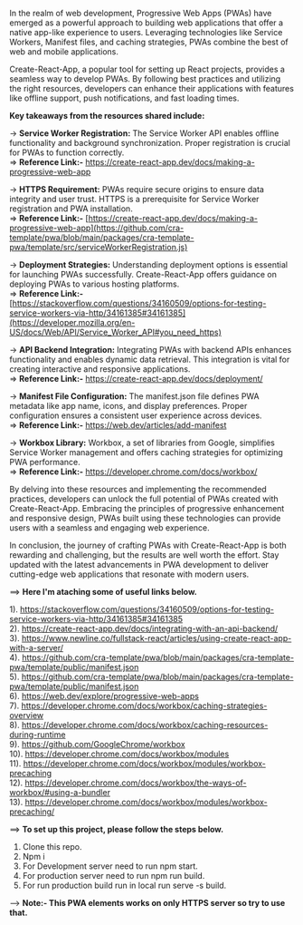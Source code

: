 In the realm of web development, Progressive Web Apps (PWAs) have emerged as a powerful approach to building web applications that offer a native app-like experience to users. Leveraging technologies like Service Workers, Manifest files, and caching strategies, PWAs combine the best of web and mobile applications.

Create-React-App, a popular tool for setting up React projects, provides a seamless way to develop PWAs. By following best practices and utilizing the right resources, developers can enhance their applications with features like offline support, push notifications, and fast loading times.

**Key takeaways from the resources shared include:**

-> **Service Worker Registration:** The Service Worker API enables offline functionality and background synchronization. Proper registration is crucial for PWAs to function correctly.                                                                                                                                                                                                    
=> **Reference Link:-** https://create-react-app.dev/docs/making-a-progressive-web-app

-> **HTTPS Requirement:** PWAs require secure origins to ensure data integrity and user trust. HTTPS is a prerequisite for Service Worker registration and PWA installation.                                                                                                                                                                                                                      
=> **Reference Link:-** [https://create-react-app.dev/docs/making-a-progressive-web-app](https://github.com/cra-template/pwa/blob/main/packages/cra-template-pwa/template/src/serviceWorkerRegistration.js)

-> **Deployment Strategies:** Understanding deployment options is essential for launching PWAs successfully. Create-React-App offers guidance on deploying PWAs to various hosting platforms.                                                                                                                                                                                                      
=> **Reference Link:-** [https://stackoverflow.com/questions/34160509/options-for-testing-service-workers-via-http/34161385#34161385](https://developer.mozilla.org/en-US/docs/Web/API/Service_Worker_API#you_need_https)

-> **API Backend Integration:** Integrating PWAs with backend APIs enhances functionality and enables dynamic data retrieval. This integration is vital for creating interactive and responsive applications.                                                                                                                                                                                                                                                                                                                                                                                
=> **Reference Link:-** https://create-react-app.dev/docs/deployment/

-> **Manifest File Configuration:** The manifest.json file defines PWA metadata like app name, icons, and display preferences. Proper configuration ensures a consistent user experience across devices.                                                                                                                                                                                                
=> **Reference Link:-** https://web.dev/articles/add-manifest

-> **Workbox Library:** Workbox, a set of libraries from Google, simplifies Service Worker management and offers caching strategies for optimizing PWA performance.                                                                                                                                                                                                                               
=> **Reference Link:-** https://developer.chrome.com/docs/workbox/

By delving into these resources and implementing the recommended practices, developers can unlock the full potential of PWAs created with Create-React-App. Embracing the principles of progressive enhancement and responsive design, PWAs built using these technologies can provide users with a seamless and engaging web experience.

In conclusion, the journey of crafting PWAs with Create-React-App is both rewarding and challenging, but the results are well worth the effort. Stay updated with the latest advancements in PWA development to deliver cutting-edge web applications that resonate with modern users.

==> **Here I'm ataching some of useful links below.**

1). https://stackoverflow.com/questions/34160509/options-for-testing-service-workers-via-http/34161385#34161385                                       
2). https://create-react-app.dev/docs/integrating-with-an-api-backend/                                                                 
3). https://www.newline.co/fullstack-react/articles/using-create-react-app-with-a-server/                                                  
4). https://github.com/cra-template/pwa/blob/main/packages/cra-template-pwa/template/public/manifest.json                                   
5). https://github.com/cra-template/pwa/blob/main/packages/cra-template-pwa/template/public/manifest.json                                                      
6). https://web.dev/explore/progressive-web-apps                                                                              
7). https://developer.chrome.com/docs/workbox/caching-strategies-overview                                          
8). https://developer.chrome.com/docs/workbox/caching-resources-during-runtime                                                     
9). https://github.com/GoogleChrome/workbox                                       
10). https://developer.chrome.com/docs/workbox/modules                                                   
11). https://developer.chrome.com/docs/workbox/modules/workbox-precaching                   
12). https://developer.chrome.com/docs/workbox/the-ways-of-workbox/#using-a-bundler                                 
13). https://developer.chrome.com/docs/workbox/modules/workbox-precaching/                                           

==> **To set up this project, please follow the steps below.**

1) Clone this repo.
2) Npm i 
3) For Development server need to run npm start.
4) For production server need to run npm run build.
5) For run production build run in local run serve -s build.

--> **Note:- This PWA elements works on only HTTPS server so try to use that.**
